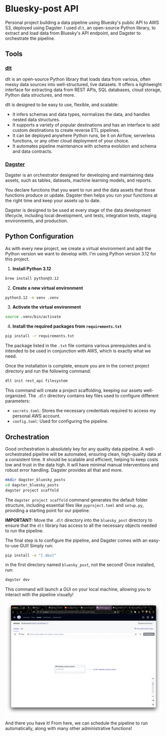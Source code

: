 # Bluesky-post API

Personal project building a data pipeline using Bluesky's public API to AWS S3, deployed using Dagster. I used `dlt`, an open-source Python library, to extract and load data from Bluesky's API endpoint, and Dagster to orchestrate the pipeline.

## Tools

### [dlt](https://dlthub.com/docs/intro)

dlt is an open-source Python library that loads data from various, often messy data sources into well-structured, live datasets. It offers a lightweight interface for extracting data from REST APIs, SQL databases, cloud storage, Python data structures, and more.

dlt is designed to be easy to use, flexible, and scalable:

- It infers schemas and data types, normalizes the data, and handles nested data structures.
- It supports a variety of popular destinations and has an interface to add custom destinations to create reverse ETL pipelines.
- It can be deployed anywhere Python runs, be it on Airflow, serverless functions, or any other cloud deployment of your choice.
- It automates pipeline maintenance with schema evolution and schema and data contracts.

### [Dagster](https://docs.dagster.io/getting-started)

Dagster is an orchestrator designed for developing and maintaining data assets, such as tables, datasets, machine learning models, and reports.

You declare functions that you want to run and the data assets that those functions produce or update. Dagster then helps you run your functions at the right time and keep your assets up to date.

Dagster is designed to be used at every stage of the data development lifecycle, including local development, unit tests, integration tests, staging environments, and production.

## Python Configuration

As with every new project, we create a virtual environment and add the Python version we want to develop with. I'm using Python version 3.12 for this project.

1. **Install Python 3.12**

```bash
brew install python@3.12
```

2. **Create a new virtual environment**

```bash
python3.12 -m venv .venv
```

3. **Activate the virtual environment**

```bash
source .venv/bin/activate
```

4. **Install the required packages from `requirements.txt`**

```bash
pip install -r requirements.txt
```

The package listed in the `.txt` file contains various prerequisites and is intended to be used in conjunction with AWS, which is exactly what we need.

Once the installation is complete, ensure you are in the correct project directory and run the following command:

```bash
dlt init rest_api filesystem
```

This command will create a project scaffolding, keeping our assets well-organized. The `.dlt` directory contains key files used to configure different parameters:

- `secrets.toml`: Stores the necessary credentials required to access my personal AWS account.
- `config.toml`: Used for configuring the pipeline.

## Orchestration

Good orchestration is absolutely key for any quality data pipeline. A well-orchestrated pipeline will be automated, ensuring clean, high-quality data at a consistent time. It should be scalable and efficient, helping to keep costs low and trust in the data high. It will have minimal manual interventions and robust error handling. Dagster provides all that and more.

```bash
mkdir dagster_bluesky_posts
cd dagster_bluesky_posts
dagster project scaffold
```

The `dagster project scaffold` command generates the default folder structure, including essential files like `pyproject.toml` and `setup.py`, providing a starting point for our pipeline.

**IMPORTANT:**
Move the `.dlt` directory into the `bluesky_post` directory to ensure that the `dlt` library has access to all the necessary objects needed to run the pipeline.

The final step is to configure the pipeline, and Dagster comes with an easy-to-use GUI! Simply run:

```bash
pip install -e "[.dev]"
```

in the first directory named `bluesky_post`, not the second! Once installed, run:

```bash
dagster dev
```

This command will launch a GUI on your local machine, allowing you to interact with the pipeline visually!

![dagster-gui](./images/dagster-ui.png)

And there you have it! From here, we can schedule the pipeline to run automatically, along with many other administrative functions!
